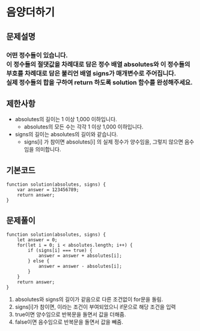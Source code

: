# 음양더하기

## 문제설명
### 어떤 정수들이 있습니다. <br>이 정수들의 절댓값을 차례대로 담은 정수 배열 absolutes와 이 정수들의 부호를 차례대로 담은 불리언 배열 signs가 매개변수로 주어집니다. <br>실제 정수들의 합을 구하여 return 하도록 solution 함수를 완성해주세요.


## 제한사항
* absolutes의 길이는 1 이상 1,000 이하입니다.
  + absolutes의 모든 수는 각각 1 이상 1,000 이하입니다.
* signs의 길이는 absolutes의 길이와 같습니다.
  + signs[i] 가 참이면 absolutes[i] 의 실제 정수가 양수임을, 그렇지 않으면 음수임을 의미합니다.


## 기본코드
```
function solution(absolutes, signs) {
    var answer = 123456789;
    return answer;
}
```


## 문제풀이
```
function solution(absolutes, signs) {
    let answer = 0;
    for(let i = 0; i < absolutes.length; i++) {
        if (signs[i] === true) {
            answer = answer + absolutes[i];
        } else {
            answer = answer - absolutes[i];
        }
    }
    return answer;
}
```
1. absolutes와 signs의 길이가 같음으로 다른 조건없이 for문을 돌림.
2. signs[i]가 참이면, 이라는 조건이 부여되었으니 if문으로 해당 조건을 입력
3. true이면 양수임으로 반복문을 돌면서 값을 더해줌.
4. false이면 음수임으로 반복문을 돌면서 값을 빼줌.
